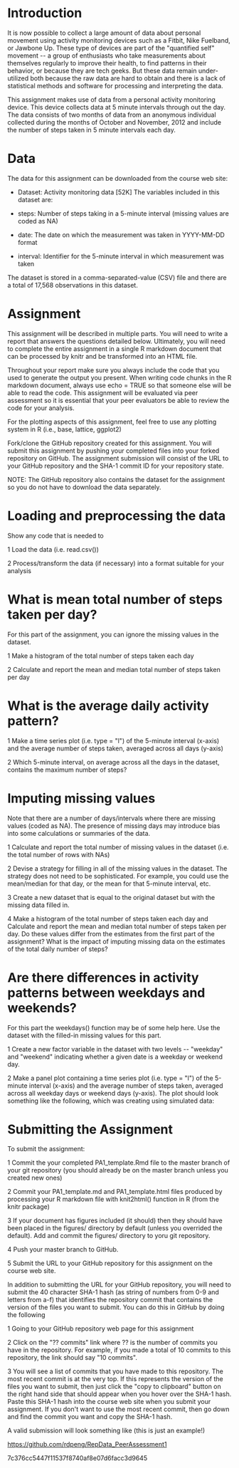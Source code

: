 # Introduction

It is now possible to collect a large amount of data about personal movement using activity monitoring devices such as a Fitbit, Nike Fuelband, or Jawbone Up. These type of devices are part of the "quantified self" movement -- a group of enthusiasts who take measurements about themselves regularly to improve their health, to find patterns in their behavior, or because they are tech geeks. But these data remain under-utilized both because the raw data are hard to obtain and there is a lack of statistical methods and software for processing and interpreting the data.

This assignment makes use of data from a personal activity monitoring device. This device collects data at 5 minute intervals through out the day. The data consists of two months of data from an anonymous individual collected during the months of October and November, 2012 and include the number of steps taken in 5 minute intervals each day.

# Data

The data for this assignment can be downloaded from the course web site:

- Dataset: Activity monitoring data [52K]
The variables included in this dataset are:

- steps: Number of steps taking in a 5-minute interval (missing values are coded as NA)

- date: The date on which the measurement was taken in YYYY-MM-DD format

- interval: Identifier for the 5-minute interval in which measurement was taken

The dataset is stored in a comma-separated-value (CSV) file and there are a total of 17,568 observations in this dataset.

# Assignment

This assignment will be described in multiple parts. You will need to write a report that answers the questions detailed below. Ultimately, you will need to complete the entire assignment in a single R markdown document that can be processed by knitr and be transformed into an HTML file.

Throughout your report make sure you always include the code that you used to generate the output you present. When writing code chunks in the R markdown document, always use echo = TRUE so that someone else will be able to read the code. This assignment will be evaluated via peer assessment so it is essential that your peer evaluators be able to review the code for your analysis.

For the plotting aspects of this assignment, feel free to use any plotting system in R (i.e., base, lattice, ggplot2)

Fork/clone the GitHub repository created for this assignment. You will submit this assignment by pushing your completed files into your forked repository on GitHub. The assignment submission will consist of the URL to your GitHub repository and the SHA-1 commit ID for your repository state.

NOTE: The GitHub repository also contains the dataset for the assignment so you do not have to download the data separately.

# Loading and preprocessing the data

Show any code that is needed to

1 Load the data (i.e. read.csv())

2 Process/transform the data (if necessary) into a format suitable for your analysis

# What is mean total number of steps taken per day?

For this part of the assignment, you can ignore the missing values in the dataset.

1 Make a histogram of the total number of steps taken each day

2 Calculate and report the mean and median total number of steps taken per day

# What is the average daily activity pattern?

1 Make a time series plot (i.e. type = "l") of the 5-minute interval (x-axis) and the average number of steps taken, averaged across all days (y-axis)

2 Which 5-minute interval, on average across all the days in the dataset, contains the maximum number of steps?

# Imputing missing values

Note that there are a number of days/intervals where there are missing values (coded as NA). The presence of missing days may introduce bias into some calculations or summaries of the data.

1 Calculate and report the total number of missing values in the dataset (i.e. the total number of rows with NAs)

2 Devise a strategy for filling in all of the missing values in the dataset. The strategy does not need to be sophisticated. For example, you could use the mean/median for that day, or the mean for that 5-minute interval, etc.

3 Create a new dataset that is equal to the original dataset but with the missing data filled in.

4 Make a histogram of the total number of steps taken each day and Calculate and report the mean and median total number of steps taken per day. Do these values differ from the estimates from the first part of the assignment? What is the impact of imputing missing data on the estimates of the total daily number of steps?

# Are there differences in activity patterns between weekdays and weekends?

For this part the weekdays() function may be of some help here. Use the dataset with the filled-in missing values for this part.

1 Create a new factor variable in the dataset with two levels -- "weekday" and "weekend" indicating whether a given date is a weekday or weekend day.

2 Make a panel plot containing a time series plot (i.e. type = "l") of the 5-minute interval (x-axis) and the average number of steps taken, averaged across all weekday days or weekend days (y-axis). The plot should look something like the following, which was creating using simulated data:

# Submitting the Assignment

To submit the assignment:

1 Commit the your completed PA1_template.Rmd file to the master branch of your git repository (you should already be on the master branch unless you created new ones)

2 Commit your PA1_template.md and PA1_template.html files produced by processing your R markdown file with knit2html() function in R (from the knitr package)

3 If your document has figures included (it should) then they should have been placed in the figures/ directory by default (unless you overrided the default). Add and commit the figures/ directory to yoru git repository.

4 Push your master branch to GitHub.

5 Submit the URL to your GitHub repository for this assignment on the course web site.

In addition to submitting the URL for your GitHub repository, you will need to submit the 40 character SHA-1 hash (as string of numbers from 0-9 and letters from a-f) that identifies the repository commit that contains the version of the files you want to submit. You can do this in GitHub by doing the following

1 Going to your GitHub repository web page for this assignment

2 Click on the "?? commits" link where ?? is the number of commits you have in the repository. For example, if you made a total of 10 commits to this repository, the link should say "10 commits".

3 You will see a list of commits that you have made to this repository. The most recent commit is at the very top. If this represents the version of the files you want to submit, then just click the "copy to clipboard" button on the right hand side that should appear when you hover over the SHA-1 hash. Paste this SHA-1 hash into the course web site when you submit your assignment. If you don't want to use the most recent commit, then go down and find the commit you want and copy the SHA-1 hash.

A valid submission will look something like (this is just an example!)

https://github.com/rdpeng/RepData_PeerAssessment1

7c376cc5447f11537f8740af8e07d6facc3d9645
